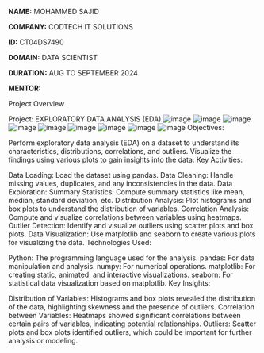 **NAME:** MOHAMMED SAJID

**COMPANY:** CODTECH IT SOLUTIONS

**ID:** CT04DS7490

**DOMAIN:** DATA SCIENTIST

**DURATION:** AUG TO SEPTEMBER 2024

**MENTOR:** 

Project Overview

Project: EXPLORATORY DATA ANALYSIS (EDA)
![image](https://github.com/user-attachments/assets/7b43d20c-499e-49d3-8cd8-b3cffd62f185)
![image](https://github.com/user-attachments/assets/87f72e2a-95af-4d7a-92a3-9fba0a04b2b9)
![image](https://github.com/user-attachments/assets/645ae357-06a9-48c6-b06f-b633c4e983ae)
![image](https://github.com/user-attachments/assets/9fcd933b-fd38-4936-8b6d-71c0147c14ff)
![image](https://github.com/user-attachments/assets/5c37aebb-d5ce-4fd5-875b-395ac030b7a5)
![image](https://github.com/user-attachments/assets/a097065c-57aa-4422-bf40-344c0fae8f14)
![image](https://github.com/user-attachments/assets/b8988f9d-369c-44b7-9bf1-9672273f85a2)
![image](https://github.com/user-attachments/assets/6dcdadd8-dc6a-4d49-a752-1660d91f05d4)
![image](https://github.com/user-attachments/assets/f1ace80a-093a-4abe-bc77-732df78cf0d7)
Objectives:

Perform exploratory data analysis (EDA) on a dataset to understand its characteristics, distributions, correlations, and outliers.
Visualize the findings using various plots to gain insights into the data.
Key Activities:

Data Loading: Load the dataset using pandas.
Data Cleaning: Handle missing values, duplicates, and any inconsistencies in the data.
Data Exploration:
Summary Statistics: Compute summary statistics like mean, median, standard deviation, etc.
Distribution Analysis: Plot histograms and box plots to understand the distribution of variables.
Correlation Analysis: Compute and visualize correlations between variables using heatmaps.
Outlier Detection: Identify and visualize outliers using scatter plots and box plots.
Data Visualization: Use matplotlib and seaborn to create various plots for visualizing the data.
Technologies Used:

Python: The programming language used for the analysis.
pandas: For data manipulation and analysis.
numpy: For numerical operations.
matplotlib: For creating static, animated, and interactive visualizations.
seaborn: For statistical data visualization based on matplotlib.
Key Insights:

Distribution of Variables: Histograms and box plots revealed the distribution of the data, highlighting skewness and the presence of outliers.
Correlation between Variables: Heatmaps showed significant correlations between certain pairs of variables, indicating potential relationships.
Outliers: Scatter plots and box plots identified outliers, which could be important for further analysis or modeling.
